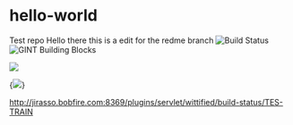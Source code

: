 # hello-world
Test repo
Hello there this is a edit for the redme branch
![Build Status](http://jirasso.bobfire.com:8369/plugins/servlet/wittified/build-status/TES-TRAIN)
![GINT Building Blocks](https://bobswift.atlassian.net/wiki/download/attachments/5767199/gint-groovy-base.png?version=1&modificationDate=1371576781764&api=v2)


<img src="http://jirasso.bobfire.com:8369/plugins/servlet/wittified/build-status/TES-TRAIN">


{<img src="http://jirasso.bobfire.com:8369/plugins/servlet/wittified/build-status/TES-TRAIN">}


http://jirasso.bobfire.com:8369/plugins/servlet/wittified/build-status/TES-TRAIN
